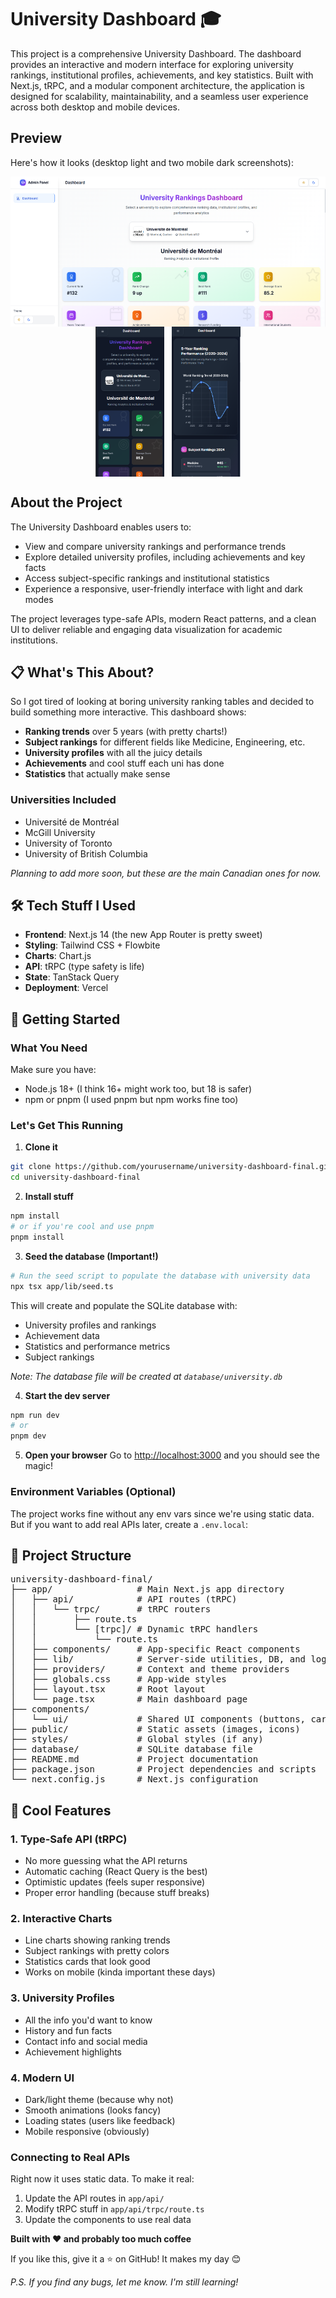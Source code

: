 # University Dashboard 🎓

This project is a comprehensive University Dashboard. The dashboard provides an interactive and modern interface for exploring university rankings, institutional profiles, achievements, and key statistics. Built with Next.js, tRPC, and a modular component architecture, the application is designed for scalability, maintainability, and a seamless user experience across both desktop and mobile devices.

## Preview

Here's how it looks (desktop light and two mobile dark screenshots):

<p align="center">
  <img src="./public/desktop-light.png" alt="Desktop Light" height="240" style="margin-right: 8px; vertical-align: middle;" />
  <img src="./public/mobile-dark-1.png" alt="Mobile Dark 1" height="240" style="margin-right: 8px; vertical-align: middle;" />
  <img src="./public/mobile-dark-2.png" alt="Mobile Dark 2" height="240" style="vertical-align: middle;" />
</p>

## About the Project

The University Dashboard enables users to:
- View and compare university rankings and performance trends
- Explore detailed university profiles, including achievements and key facts
- Access subject-specific rankings and institutional statistics
- Experience a responsive, user-friendly interface with light and dark modes

The project leverages type-safe APIs, modern React patterns, and a clean UI to deliver reliable and engaging data visualization for academic institutions.


## 📋 What's This About?

So I got tired of looking at boring university ranking tables and decided to build something more interactive. This dashboard shows:

- **Ranking trends** over 5 years (with pretty charts!)
- **Subject rankings** for different fields like Medicine, Engineering, etc.
- **University profiles** with all the juicy details
- **Achievements** and cool stuff each uni has done
- **Statistics** that actually make sense

### Universities Included
- Université de Montréal 
- McGill University  
- University of Toronto
- University of British Columbia

*Planning to add more soon, but these are the main Canadian ones for now.*

## 🛠️ Tech Stuff I Used

- **Frontend**: Next.js 14 (the new App Router is pretty sweet)
- **Styling**: Tailwind CSS + Flowbite
- **Charts**: Chart.js 
- **API**: tRPC (type safety is life)
- **State**: TanStack Query 
- **Deployment**: Vercel 

## 🚀 Getting Started

### What You Need

Make sure you have:
- Node.js 18+ (I think 16+ might work too, but 18 is safer)
- npm or pnpm (I used pnpm but npm works fine too)

### Let's Get This Running

1. **Clone it**
```bash
git clone https://github.com/yourusername/university-dashboard-final.git
cd university-dashboard-final
```

2. **Install stuff**
```bash
npm install
# or if you're cool and use pnpm
pnpm install
```

3. **Seed the database (Important!)**
```bash
# Run the seed script to populate the database with university data
npx tsx app/lib/seed.ts
```

This will create and populate the SQLite database with:
- University profiles and rankings
- Achievement data
- Statistics and performance metrics
- Subject rankings

*Note: The database file will be created at `database/university.db`*

4. **Start the dev server**
```bash
npm run dev
# or
pnpm dev
```

5. **Open your browser**
Go to [http://localhost:3000](http://localhost:3000) and you should see the magic!

### Environment Variables (Optional)

The project works fine without any env vars since we're using static data. But if you want to add real APIs later, create a `.env.local`:

## 📁 Project Structure

<pre>
university-dashboard-final/
├── app/                # Main Next.js app directory
│   ├── api/            # API routes (tRPC)
│   │   └── trpc/       # tRPC routers
│   │       ├── route.ts
│   │       └── [trpc]/ # Dynamic tRPC handlers
│   │           └── route.ts
│   ├── components/     # App-specific React components
│   ├── lib/            # Server-side utilities, DB, and logic
│   ├── providers/      # Context and theme providers
│   ├── globals.css     # App-wide styles
│   ├── layout.tsx      # Root layout
│   └── page.tsx        # Main dashboard page
├── components/
│   └── ui/             # Shared UI components (buttons, cards, etc.)
├── public/             # Static assets (images, icons)
├── styles/             # Global styles (if any)
├── database/           # SQLite database file
├── README.md           # Project documentation
├── package.json        # Project dependencies and scripts
└── next.config.js      # Next.js configuration
</pre>

## 🔧 Cool Features

### 1. **Type-Safe API (tRPC)**
- No more guessing what the API returns
- Automatic caching (React Query is the best)
- Optimistic updates (feels super responsive)
- Proper error handling (because stuff breaks)

### 2. **Interactive Charts**
- Line charts showing ranking trends
- Subject rankings with pretty colors
- Statistics cards that look good
- Works on mobile (kinda important these days)

### 3. **University Profiles**
- All the info you'd want to know
- History and fun facts
- Contact info and social media
- Achievement highlights

### 4. **Modern UI**
- Dark/light theme (because why not)
- Smooth animations (looks fancy)
- Loading states (users like feedback)
- Mobile responsive (obviously)


### Connecting to Real APIs

Right now it uses static data. To make it real:

1. Update the API routes in `app/api/`
2. Modify tRPC stuff in `app/api/trpc/route.ts`
3. Update the components to use real data


**Built with ❤️ and probably too much coffee**

If you like this, give it a ⭐ on GitHub! It makes my day 😊

*P.S. If you find any bugs, let me know. I'm still learning!*

